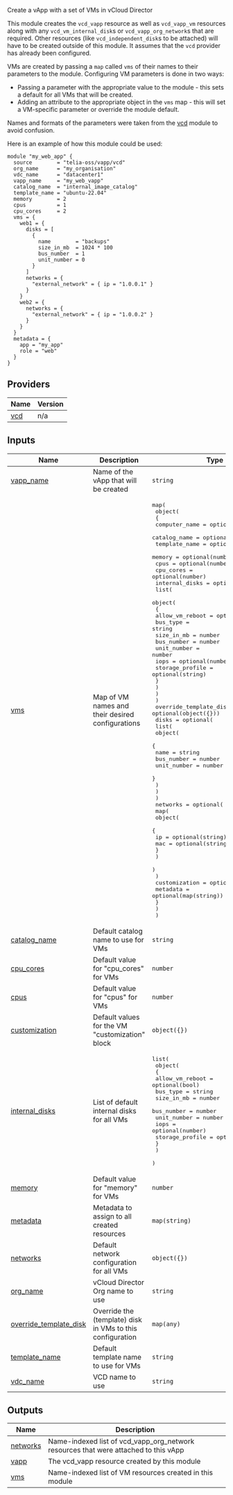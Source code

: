 <!-- BEGIN_TF_DOCS -->
Create a vApp with a set of VMs in vCloud Director

This module creates the `vcd_vapp` resource as well as `vcd_vapp_vm` resources along with any `vcd_vm_internal_disk`s or `vcd_vapp_org_network`s that are required. Other resources (like `vcd_independent_disk`s to be attached) will have to be created outside of this module. It assumes that the `vcd` provider has already been configured.

VMs are created by passing a `map` called `vms` of their names to their parameters to the module. Configuring VM parameters is done in two ways:
- Passing a parameter with the appropriate value to the module - this sets a default for all VMs that will be created.
- Adding an attribute to the appropriate object in the `vms` map - this will set a VM-specific parameter or override the module default.

Names and formats of the parameters were taken from the [vcd](https://registry.terraform.io/providers/vmware/vcd/latest/docs) module to avoid confusion.

Here is an example of how this module could be used:
```hcl
module "my_web_app" {
  source        = "telia-oss/vapp/vcd"
  org_name      = "my_organisation"
  vdc_name      = "datacenter1"
  vapp_name     = "my_web_vapp"
  catalog_name  = "internal_image_catalog"
  template_name = "ubuntu-22.04"
  memory        = 2
  cpus          = 1
  cpu_cores     = 2
  vms = {
    web1 = {
      disks = [
        {
          name        = "backups"
          size_in_mb  = 1024 * 100
          bus_number  = 1
          unit_number = 0
        }
      ]
      networks = {
        "external_network" = { ip = "1.0.0.1" }
      }
    }
    web2 = {
      networks = {
        "external_network" = { ip = "1.0.0.2" }
      }
    }
  }
  metadata = {
    app = "my_app"
    role = "web"
  }
}
```

## Providers

| Name | Version |
|------|---------|
| <a name="provider_vcd"></a> [vcd](#provider\_vcd) | n/a |

## Inputs

| Name | Description | Type | Default | Required |
|------|-------------|------|---------|:--------:|
| <a name="input_vapp_name"></a> [vapp\_name](#input\_vapp\_name) | Name of the vApp that will be created | `string` | n/a | yes |
| <a name="input_vms"></a> [vms](#input\_vms) | Map of VM names and their desired configurations | <pre>map(<br>    object(<br>      {<br>        computer_name = optional(string)<br>        catalog_name  = optional(string)<br>        template_name = optional(string)<br>        memory        = optional(number)<br>        cpus          = optional(number)<br>        cpu_cores     = optional(number)<br>        internal_disks = optional(<br>          list(<br>            object(<br>              {<br>                allow_vm_reboot = optional(bool)<br>                bus_type        = string<br>                size_in_mb      = number<br>                bus_number      = number<br>                unit_number     = number<br>                iops            = optional(number)<br>                storage_profile = optional(string)<br>              }<br>            )<br>          )<br>        )<br>        override_template_disk = optional(object({}))<br>        disks = optional(<br>          list(<br>            object(<br>              {<br>                name        = string<br>                bus_number  = number<br>                unit_number = number<br>              }<br>            )<br>          )<br>        )<br>        networks = optional(<br>          map(<br>            object(<br>              {<br>                ip  = optional(string)<br>                mac = optional(string)<br>              }<br>            )<br>          )<br>        )<br>        customization = optional(object({}))<br>        metadata      = optional(map(string))<br>      }<br>    )<br>  )</pre> | n/a | yes |
| <a name="input_catalog_name"></a> [catalog\_name](#input\_catalog\_name) | Default catalog name to use for VMs | `string` | `null` | no |
| <a name="input_cpu_cores"></a> [cpu\_cores](#input\_cpu\_cores) | Default value for "cpu\_cores" for VMs | `number` | `null` | no |
| <a name="input_cpus"></a> [cpus](#input\_cpus) | Default value for "cpus" for VMs | `number` | `null` | no |
| <a name="input_customization"></a> [customization](#input\_customization) | Default values for the VM "customization" block | `object({})` | `null` | no |
| <a name="input_internal_disks"></a> [internal\_disks](#input\_internal\_disks) | List of default internal disks for all VMs | <pre>list(<br>    object(<br>      {<br>        allow_vm_reboot = optional(bool)<br>        bus_type        = string<br>        size_in_mb      = number<br>        bus_number      = number<br>        unit_number     = number<br>        iops            = optional(number)<br>        storage_profile = optional(string)<br>      }<br>    )<br>  )</pre> | `[]` | no |
| <a name="input_memory"></a> [memory](#input\_memory) | Default value for "memory" for VMs | `number` | `null` | no |
| <a name="input_metadata"></a> [metadata](#input\_metadata) | Metadata to assign to all created resources | `map(string)` | `null` | no |
| <a name="input_networks"></a> [networks](#input\_networks) | Default network configuration for all VMs | `object({})` | `null` | no |
| <a name="input_org_name"></a> [org\_name](#input\_org\_name) | vCloud Director Org name to use | `string` | `null` | no |
| <a name="input_override_template_disk"></a> [override\_template\_disk](#input\_override\_template\_disk) | Override the (template) disk in VMs to this configuration | `map(any)` | `null` | no |
| <a name="input_template_name"></a> [template\_name](#input\_template\_name) | Default template name to use for VMs | `string` | `null` | no |
| <a name="input_vdc_name"></a> [vdc\_name](#input\_vdc\_name) | VCD name to use | `string` | `null` | no |

## Outputs

| Name | Description |
|------|-------------|
| <a name="output_networks"></a> [networks](#output\_networks) | Name-indexed list of vcd\_vapp\_org\_network resources that were attached to this vApp |
| <a name="output_vapp"></a> [vapp](#output\_vapp) | The vcd\_vapp resource created by this module |
| <a name="output_vms"></a> [vms](#output\_vms) | Name-indexed list of VM resources created in this module |
<!-- END_TF_DOCS -->